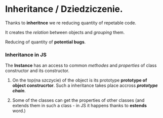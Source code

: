 # Inheritance / Dziedziczenie.
Thanks to **inheritnce** we re reducing quantity of repetable code. 

 It creates the *relation* between objects and *grouping* them.

Reducing of quantity of **potential bugs**.

### Inheritance in JS

The **Instance** has an access to common *methodes* and *properties* of class constructor and its constructor.

1. On the top(na szczycie) of the object is its prototype **prototype of object construcrtor**. Such a inheritance takes place accross  ***prototype chain***.

2. Some of the classes can get the properties of other classes (and extends them in such a class -  in JS it happens thanks to **estends** word.)